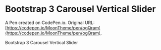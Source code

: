 # Bootstrap 3 Carousel Vertical Slider

A Pen created on CodePen.io. Original URL: [https://codepen.io/MoonTheme/pen/ogQram](https://codepen.io/MoonTheme/pen/ogQram).

Bootstrap 3 Carousel Vertical Slider